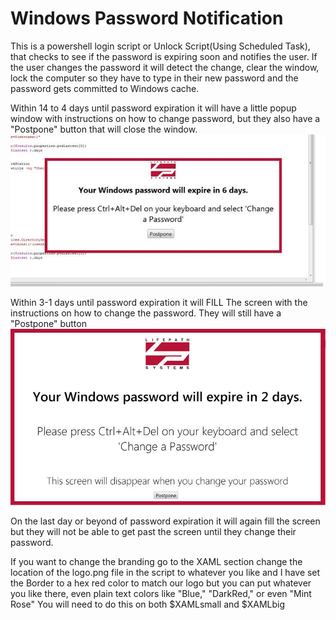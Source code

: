 # Windows Password Notification

This is a powershell login script or Unlock Script(Using Scheduled Task), that checks to see if the password is expiring soon and notifies the user. If the user changes the password it will detect the change, clear the window, lock the computer so they have to type in their new password and the password gets committed to Windows cache.

Within 14 to 4 days until password expiration it will have a little popup window with instructions on how to change password, but they also have a "Postpone" button that will close the window.
![img](SmallWindow.png)

Within 3-1 days until password expiration it will FILL The screen with the instructions on how to change the password. They will still have a "Postpone" button
![img](FullScreen.png)

On the last day or beyond of password expiration it will again fill the screen but they will not be able to get past the screen until they change their password.

If you want to change the branding go to the XAML section change the location of the logo.png file in the script to whatever you like and I have set the Border to a hex red color to match our logo but you can put whatever you like there, even plain text colors like "Blue," "DarkRed," or even "Mint Rose"
You will need to do this on both $XAMLsmall and $XAMLbig
